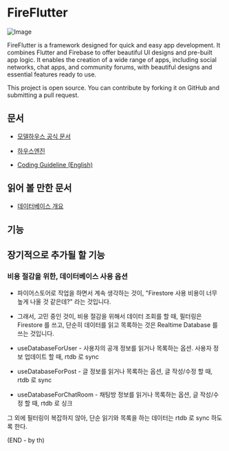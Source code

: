 # FireFlutter


![Image](https://github.com/thruthesky/fireflutter/blob/main/docs/images/fireflutter_title_image.png?raw=true)


FireFlutter is a framework designed for quick and easy app development. It combines Flutter and Firebase to offer beautiful UI designs and pre-built app logic. It enables the creation of a wide range of apps, including social networks, chat apps, and community forums, with beautiful designs and essential features ready to use.

This project is open source. You can contribute by forking it on GitHub and submitting a pull request.

## 문서

- [모델하우스 공식 문서](https://thruthesky.github.io/model_house/)

- [하우스엔진](https://github.com/thruthesky/hengine)

- [Coding Guideline (English)](./etc/docs/README.en.md)


## 읽어 볼 만한 문서

- [데이터베이스 개요](https://thruthesky.github.io/model_house/database/)


## 기능




## 장기적으로 추가될 할 기능


### 비용 절감을 위한, 데이터베이스 사용 옵션

- 파이어스토어로 작업을 하면서 계속 생각하는 것이, "Firestore 사용 비용이 너무 높게 나올 것 같은데?" 라는 것입니다.
- 그래서, 고민 중인 것이, 비용 절감을 위해서 데이터 조회를 할 때, 필터링은 Firestore 를 쓰고, 단순히 데이터를 읽고 목록하는 것은 Realtime Database 를 쓰는 것입니다.


- useDatabaseForUser - 사용자의 공개 정보를 읽거나 목록하는 옵션. 사용자 정보 업데이트 할 때, rtdb 로 sync
- useDatabaseForPost - 글 정보를 읽거나 목록하는 옵션, 글 작성/수정 할 때, rtdb 로 sync
- useDatabaseForChatRoom - 채팅방 정보를 읽거나 목록하는 옵션, 글 작성/수정 할 때, rtdb 로 싱크

그 외에 필터링이 복잡하지 않아, 단순 읽기와 목록을 하는 데이터는 rtdb 로 sync 하도록 한다.



(END - by th)

